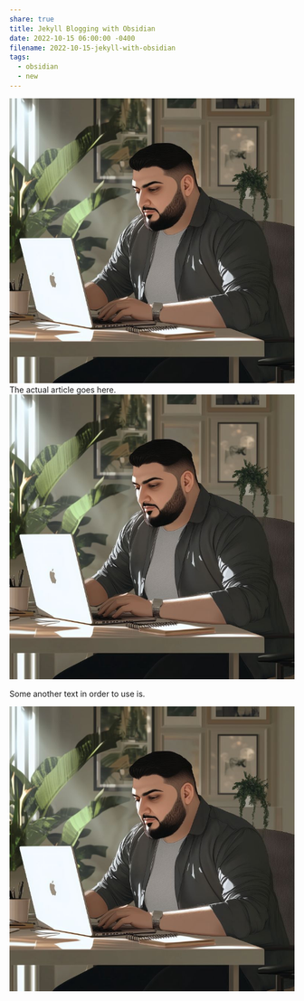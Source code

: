 ```yaml
---
share: true
title: Jekyll Blogging with Obsidian
date: 2022-10-15 06:00:00 -0400
filename: 2022-10-15-jekyll-with-obsidian
tags:
  - obsidian
  - new
---
```

![asas.jpg](../assets/img/posts/asas.jpg)
The actual article goes here.
![ai_avatar.jpg](../assets/img/posts/ai_avatar.jpg)

Some another text in order to use is. 

![new.jpg](../assets/img/posts/new.jpg)